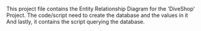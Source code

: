 This project file contains the Entity Relationship Diagram for the 'DiveShop' Project. 
The code/script need to create the database and the values in it
And lastly, it contains the script querying the database.
